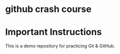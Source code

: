 # github crash course
# Important Instructions
This is a demo repository for practicing Git & GitHub.
